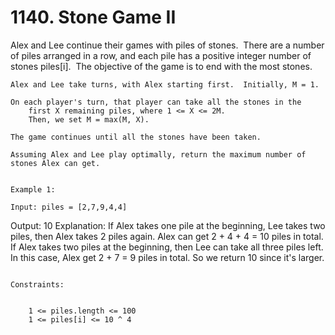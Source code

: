 # 1140. Stone Game II

Alex and Lee continue their games with piles of stones.  There are a number of piles arranged
        in a row, and each pile has a positive integer number of
        stones piles[i].  The objective of the game is to end with the most stones. 
    

    Alex and Lee take turns, with Alex starting first.  Initially, M = 1.

    On each player's turn, that player can take all the stones in the
        first X remaining piles, where 1 <= X <= 2M. 
        Then, we set M = max(M, X).

    The game continues until all the stones have been taken.

    Assuming Alex and Lee play optimally, return the maximum number of stones Alex can get.

     
    Example 1:

    Input: piles = [2,7,9,4,4]
Output: 10
Explanation:  If Alex takes one pile at the beginning, Lee takes two piles, then Alex takes 2 piles again. Alex can get 2 + 4 + 4 = 10 piles in total. If Alex takes two piles at the beginning, then Lee can take all three piles left. In this case, Alex get 2 + 7 = 9 piles in total. So we return 10 since it's larger.

     
    Constraints:

    
        1 <= piles.length <= 100
        1 <= piles[i] <= 10 ^ 4